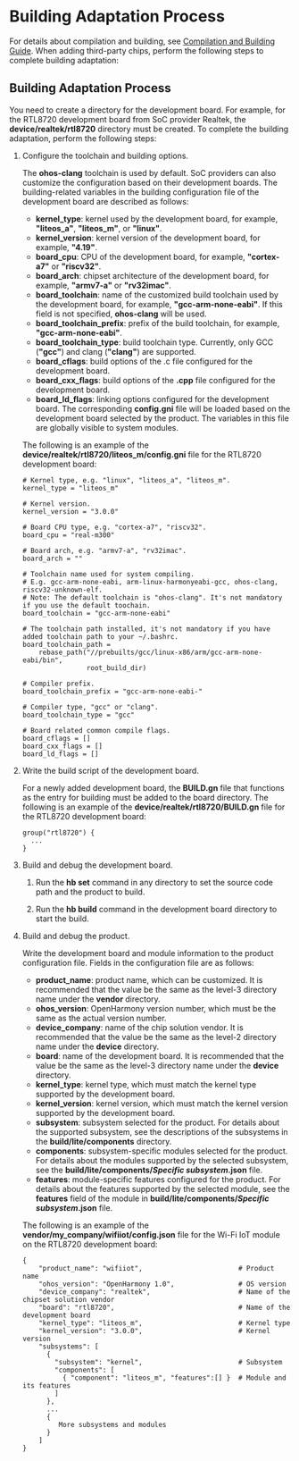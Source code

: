 # Building Adaptation Process


For details about compilation and building, see [Compilation and Building Guide](../subsystems/subsys-build-all.md). When adding third-party chips, perform the following steps to complete building adaptation:


## Building Adaptation Process

You need to create a directory for the development board. For example, for the RTL8720 development board from SoC provider Realtek, the **device/realtek/rtl8720** directory must be created. To complete the building adaptation, perform the following steps:

1. Configure the toolchain and building options.
   
   The **ohos-clang** toolchain is used by default. SoC providers can also customize the configuration based on their development boards. The building-related variables in the building configuration file of the development board are described as follows:

   - **kernel_type**: kernel used by the development board, for example, **"liteos_a"**, **"liteos_m"**, or **"linux"**.
   - **kernel_version**: kernel version of the development board, for example, **"4.19"**.
   - **board_cpu**: CPU of the development board, for example, **"cortex-a7"** or **"riscv32"**.
   - **board_arch**: chipset architecture of the development board, for example, **"armv7-a"** or **"rv32imac"**.
   - **board_toolchain**: name of the customized build toolchain used by the development board, for example, **"gcc-arm-none-eabi"**. If this field is not specified, **ohos-clang** will be used.
   - **board_toolchain_prefix**: prefix of the build toolchain, for example, **"gcc-arm-none-eabi"**.
   - **board_toolchain_type**: build toolchain type. Currently, only GCC (**"gcc"**) and clang (**"clang"**) are supported.
   - **board_cflags**: build options of the .c file configured for the development board.
   - **board_cxx_flags**: build options of the **.cpp** file configured for the development board.
   - **board_ld_flags**: linking options configured for the development board.
      The corresponding **config.gni** file will be loaded based on the development board selected by the product. The variables in this file are globally visible to system modules.
   
   The following is an example of the **device/realtek/rtl8720/liteos_m/config.gni** file for the RTL8720 development board:
   
   
      ```
      # Kernel type, e.g. "linux", "liteos_a", "liteos_m".
      kernel_type = "liteos_m"
      
      # Kernel version.
      kernel_version = "3.0.0"
      
      # Board CPU type, e.g. "cortex-a7", "riscv32".
      board_cpu = "real-m300"
      
      # Board arch, e.g. "armv7-a", "rv32imac".
      board_arch = ""
      
      # Toolchain name used for system compiling.
      # E.g. gcc-arm-none-eabi, arm-linux-harmonyeabi-gcc, ohos-clang, riscv32-unknown-elf.
      # Note: The default toolchain is "ohos-clang". It's not mandatory if you use the default toochain.
      board_toolchain = "gcc-arm-none-eabi"
      
      # The toolchain path installed, it's not mandatory if you have added toolchain path to your ~/.bashrc.
      board_toolchain_path =
          rebase_path("//prebuilts/gcc/linux-x86/arm/gcc-arm-none-eabi/bin",
                      root_build_dir)
      
      # Compiler prefix.
      board_toolchain_prefix = "gcc-arm-none-eabi-"
      
      # Compiler type, "gcc" or "clang".
      board_toolchain_type = "gcc"
      
      # Board related common compile flags.
      board_cflags = []
      board_cxx_flags = []
      board_ld_flags = []
      ```

2. Write the build script of the development board.

   For a newly added development board, the **BUILD.gn** file that functions as the entry for building must be added to the board directory. The following is an example of the **device/realtek/rtl8720/BUILD.gn** file for the RTL8720 development board:
   
   
      ```
      group("rtl8720") {
        ...
      }
      ```
   
3. Build and debug the development board.
   1. Run the **hb set** command in any directory to set the source code path and the product to build.

   2. Run the **hb build** command in the development board directory to start the build.

4. Build and debug the product.

   Write the development board and module information to the product configuration file. Fields in the configuration file are as follows:

   - **product_name**: product name, which can be customized. It is recommended that the value be the same as the level-3 directory name under the **vendor** directory.
   - **ohos_version**: OpenHarmony version number, which must be the same as the actual version number.
   - **device_company**: name of the chip solution vendor. It is recommended that the value be the same as the level-2 directory name under the **device** directory.
   - **board**: name of the development board. It is recommended that the value be the same as the level-3 directory name under the **device** directory.
   - **kernel_type**: kernel type, which must match the kernel type supported by the development board.
   - **kernel_version**: kernel version, which must match the kernel version supported by the development board.
   - **subsystem**: subsystem selected for the product. For details about the supported subsystem, see the descriptions of the subsystems in the **build/lite/components** directory.
   - **components**: subsystem-specific modules selected for the product. For details about the modules supported by the selected subsystem, see the **build/lite/components/*Specific subsystem*.json** file.
   - **features**: module-specific features configured for the product. For details about the features supported by the selected module, see the **features** field of the module in **build/lite/components/*Specific subsystem*.json** file.

   The following is an example of the **vendor/my_company/wifiiot/config.json** file for the Wi-Fi IoT module on the RTL8720 development board:


      ```
      {
          "product_name": "wifiiot",                        # Product name
          "ohos_version": "OpenHarmony 1.0",                # OS version
          "device_company": "realtek",                      # Name of the chipset solution vendor
          "board": "rtl8720",                               # Name of the development board
          "kernel_type": "liteos_m",                        # Kernel type
          "kernel_version": "3.0.0",                        # Kernel version
          "subsystems": [                            
            {
              "subsystem": "kernel",                        # Subsystem
              "components": [
                { "component": "liteos_m", "features":[] }  # Module and its features
              ]
            },
            ...
            {
               More subsystems and modules
            }
          ]
      }
      ```